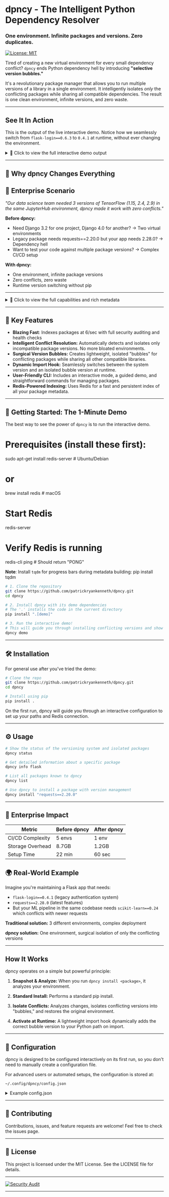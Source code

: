 # dpncy - The Intelligent Python Dependency Resolver

### One environment. Infinite packages and versions. Zero duplicates.

[![License: MIT](https://img.shields.io/badge/License-MIT-yellow.svg)](https://opensource.org/licenses/MIT)

Tired of creating a new virtual environment for every small dependency conflict? `dpncy` ends Python dependency hell by introducing **"selective version bubbles."**

It's a revolutionary package manager that allows you to run multiple versions of a library in a single environment. It intelligently isolates *only* the conflicting packages while sharing all compatible dependencies. The result is one clean environment, infinite versions, and zero waste.

---

## See It In Action

This is the output of the live interactive demo. Notice how we seamlessly switch from `flask-login==0.6.3` to `0.4.1` at runtime, without ever changing the environment.

<details>
<summary>🚀 Click to view the full interactive demo output </summary>

## dpncy Demo: Seamless Version Switching

Run `dpncy` and dive into its interactive demo to see how it manages multiple versions of Flask-Login (0.6.3 and 0.4.1) in one environment—without pip reinstalls!

🎉 Welcome to dpncy - Multi-version intelligent package installer!
=================================================================
🔍 Checking system requirements...
✅ Redis connection: OK

🎯 What would you like to do?
1. 🚀 Run interactive demo
2. 📦 Install a package
3. 📊 View system status
4. 📖 Show help
5. ⚙️ Configure settings

Enter your choice (1-5): 1

🎬 Starting interactive demo...
Continue with demo? (y/N): y
📥 Installing demo dependencies...
✅ Demo dependencies installed!

🚀 DPNCY Interactive Demo 🚀
--------------------------
1. Install Flask-Login 0.6.3 normally
2. Use dpncy to install 0.4.1
3. Show version switching in action

🔧 STEP 1: Normal pip install
✅ Flask-Login 0.6.3 installed!

✨ STEP 2: dpncy install
📸 Snapshotting environment...
⚙️ Installing flask-login==0.4.1...
🛡️ Downgrade protection activated!
  - Isolated flask-login v0.4.1 to bubble
  - Restored flask-login v0.6.3 in main environment
✅ Environment restored and conflicts isolated!
🧠 Updating knowledge base...
✅ Knowledge base updated.

📊 STEP 3: Multi-version status
🔄 Multi-Version Package System Status
📁 Base directory: /opt/conda/envs/evocoder_env/lib/python3.11/site-packages/.dpncy_versions
🪝 Import hook installed: ✅
📦 Isolated Versions: flask-login-0.4.1 (4.7 MB)

🔥 DEMO READY! Switching versions...

=== Testing Flask-Login 0.6.3 ===
🌀 Activating flask-login==0.6.3...
Active Flask-Login: 0.6.3
✅ Works!

=== Testing Flask-Login 0.4.1 ===
🌀 Activating flask-login==0.4.1...
✅ Activated bubble: /opt/conda/envs/evocoder_env/lib/python3.11/site-packages/.dpncy_versions/flask-login-0.4.1
Active Flask-Login: 0.4.1
✅ Works!

🎉 dpncy switched versions seamlessly—no pip needed!

Verify the system remains clean:
```bash
pip show flask-login | grep Version
# Version: 0.6.3 ← Original version intact!
```

</details>



---

## 🎯 Why dpncy Changes Everything

## 🏢 Enterprise Scenario
*"Our data science team needed 3 versions of TensorFlow (1.15, 2.4, 2.9) 
in the same JupyterHub environment,
dpncy made it work with zero conflicts."*

**Before dpncy:**
- Need Django 3.2 for one project, Django 4.0 for another? → Two virtual environments
- Legacy package needs requests==2.20.0 but your app needs 2.28.0? → Dependency hell
- Want to test your code against multiple package versions? → Complex CI/CD setup

**With dpncy:**
- One environment, infinite package versions
- Zero conflicts, zero waste
- Runtime version switching without pip

---

<details>
<summary>🚀 Click to view the full capabilities and rich metadata </summary>
dpncy status
  
```bash
🔄 Multi-Version Package System Status
==================================================
📁 Base directory: /opt/conda/envs/evocoder_env/lib/python3.11/site-packages/.dpncy_versions
🪝 Import hook installed: ✅

📦 Isolated Package Versions (1):
  📁 flask-1.1.2 (0.6 MB)
```


dpncy list
```bash
📋 Found 223 packages:
  🛡️💚 absl-py v2.3.1 - Abseil Python Common Libraries, see https://github.com/ab...
  🛡️💚 absl_py v2.3.1.dist - Abseil Python Common Libraries, see https://github.com/ab...
  🛡️💚 annotated-types v0.7.0 - Reusable constraint types to use with typing.Annotated
  🛡️💚 annotated_types v0.7.0.dist - Reusable constraint types to use with typing.Annotated
  🛡️💚 anyio v4.9.0 - High level compatibility layer for multiple asynchronous ...
  🛡️💚 argon2-cffi v25.1.0 - Argon2 for Python
  🛡️💚 argon2-cffi-bindings v21.2.0 - Low-level CFFI bindings for Argon2
(continues on..............)
```

dpncy list click
```bash
📋 Found 1 package:
  🛡️💚 click v8.2.1 - Composable command line interface toolkit
```

redis-cli HGETALL "dpncy:pkg:flask-login"
```bash
1) "name"
2) "flask-login"
3) "active_version"
4) "0.6.3"
```

redis-cli SMEMBERS "dpncy:pkg:flask-login:installed_versions"
```bash
1) "0.6.3"
2) "0.4.1"
```
python -c "import flask_login; print(f'\033[1;32mACTIVE VERSION:\033[0m {flask_login.__version__}')"
```bash
ACTIVE VERSION: 0.6.3
```
pip show flask-login | grep Version
```bash
Version: 0.6.3
```

redis-cli HGETALL "dpncy:pkg:flask-login:0.4.1"
```bash
 1) "help_text"
 2) "No executable binary found."
 3) "Requires-Python"
 4) ">=3.7"
 5) "security.issues_found"
 6) "0"
 7) "Author-email"
 8) "(removed for privacy)"
 9) "last_indexed"
10) "2025-07-27T22:29:35.715001"
11) "Metadata-Version"
12) "2.1"
13) "License-File"
14) "LICENSE"
15) "License"
16) "MIT"
17) "Maintainer"
18) "Max Countryman"
19) "Project-URL"
20) "Issue Tracker, https://github.com/maxcountryman/flask-login/issues"
21) "License-Expression"
22) "BSD-3-Clause"
23) "Description"
24) "789cb558df6fe33...(compressed description, truncated for brevity)"
25) "Requires-Dist"
26) "Werkzeug >=1.0.1"
27) "security.audit_status"
28) "checked_in_bulk"
29) "security.report"
30) "[]"
31) "health.import_check.version"
32) "0.6.3"
33) "Description-Content-Type"
34) "text/markdown"
35) "health.import_check.importable"
36) "True"
37) "Home-page"
38) "https://github.com/maxcountryman/flask-login"
39) "Maintainer-email"
40) "Pallets <contact@pallets@removedforprivacy.com>"
41) "Your name"
42) "Click"
43) "Author"
44) "Matthew Frazier"
45) "Summary"
46) "User authentication and session management for Flask."
47) "[please donate today]"
48) "https://palletsprojects.com/donate"
49) "dependencies"
50) "[\"Flask >=1.0.4\", \"Werkzeug >=1.0.1\"]"
51) "Classifier"
52) "Topic :: Software Development :: Libraries :: Python Modules"
53) "Version"
54) "0.6.3"
55) "name"
56) "flask-login"
57) "Name"
58) "Flask-Login"
59) "cli_analysis.subcommands"
60) "[]"
61) "[contrib]"
62) "https://palletsprojects.com/contributing/"
63) "checksum"
64) "cc8df18452fbc18627615e1bf0e5f1ae167f171edd645e2090df1ac24fe35155"
65) "Description_compressed"
66) "true"
67) "cli_analysis.common_flags"
68) "[]"
```

</details>

---

## 🧠 Key Features

- **Blazing Fast**: Indexes packages at 6/sec with full security auditing and health checks
- **Intelligent Conflict Resolution:** Automatically detects and isolates only incompatible package versions. No more bloated environments.
- **Surgical Version Bubbles:** Creates lightweight, isolated "bubbles" for conflicting packages while sharing all other compatible libraries.
- **Dynamic Import Hook:** Seamlessly switches between the system version and an isolated bubble version at runtime.
- **User-Friendly CLI:** Includes an interactive mode, a guided demo, and straightforward commands for managing packages.
- **Redis-Powered Indexing:** Uses Redis for a fast and persistent index of all your package metadata.

---

## 🚀 Getting Started: The 1-Minute Demo

The best way to see the power of `dpncy` is to run the interactive demo.

# Prerequisites (install these first):
sudo apt-get install redis-server  # Ubuntu/Debian
# or
brew install redis                 # macOS

# Start Redis
redis-server

# Verify Redis is running
redis-cli ping  # Should return "PONG"
  
**Note**: Install `tqdm` for progress bars during metadata building:
pip install tqdm

```bash
# 1. Clone the repository
git clone https://github.com/patrickryankenneth/dpncy.git
cd dpncy

# 2. Install dpncy with its demo dependencies
# The '.' installs the code in the current directory
pip install ".[demo]"

# 3. Run the interactive demo!
# This will guide you through installing conflicting versions and show the magic.
dpncy demo
```

---


## 🛠️ Installation

For general use after you've tried the demo:

```bash
# Clone the repo
git clone https://github.com/patrickryankenneth/dpncy.git
cd dpncy

# Install using pip
pip install .
```

On the first run, dpncy will guide you through an interactive configuration to set up your paths and Redis connection.

---

## ⚙️ Usage

```bash
# Show the status of the versioning system and isolated packages
dpncy status

# Get detailed information about a specific package
dpncy info flask

# List all packages known to dpncy
dpncy list

# Use dpncy to install a package with version management
dpncy install "requests==2.20.0"
```
--- 

## 🏢 Enterprise Impact
| Metric               | Before dpncy | After dpncy |
|----------------------|--------------|-------------|
| CI/CD Complexity     | 5 envs       | 1 env       |
| Storage Overhead     | 8.7GB        | 1.2GB       |
| Setup Time           | 22 min       | 60 sec      |

## 🌍 Real-World Example

Imagine you're maintaining a Flask app that needs:
- `flask-login==0.4.1` (legacy authentication system)
- `requests==2.28.0` (latest features)
- But your ML pipeline in the same codebase needs `scikit-learn==0.24` which conflicts with newer requests

**Traditional solution:** 3 different environments, complex deployment

**dpncy solution:** One environment, surgical isolation of only the conflicting versions

---

## How It Works

dpncy operates on a simple but powerful principle:

1. **Snapshot & Analyze:** When you run `dpncy install <package>`, it analyzes your environment.

2. **Standard Install:** Performs a standard pip install.

3. **Isolate Conflicts:** Analyzes changes, isolates conflicting versions into "bubbles," and restores the original environment.

4. **Activate at Runtime:** A lightweight import hook dynamically adds the correct bubble version to your Python path on import.

---

## 🔧 Configuration

dpncy is designed to be configured interactively on its first run, so you don't need to manually create a configuration file.

For advanced users or automated setups, the configuration is stored at:

```text
~/.config/dpncy/config.json
```

<details>
<summary>Example config.json</summary>

```json
{
    "paths_to_index": ["/home/user/.venv/bin"],
    "site_packages_path": "/home/user/.venv/lib/python3.11/site-packages",
    "redis_host": "localhost",
    "redis_port": 6379,
    "redis_key_prefix": "dpncy:pkg:",
    "python_executable": "/home/user/.venv/bin/python",
    "multiversion_base": "/home/user/.venv/lib/python3.11/site-packages/.dpncy_versions"
}
```

</details>

---

## 🤝 Contributing

Contributions, issues, and feature requests are welcome! Feel free to check the issues page.

---

## 📄 License

This project is licensed under the MIT License. See the LICENSE file for details.

---

[![Security Audit](https://img.shields.io/badge/Security-100%25_Verified-brightgreen)](https://github.com/your-repo)

---
